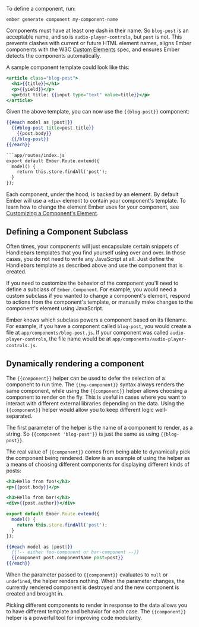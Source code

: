 To define a component, run:

```shell
ember generate component my-component-name
```

Components must have at least one dash in their name. So `blog-post` is an acceptable
name, and so is `audio-player-controls`, but `post` is not. This prevents clashes with
current or future HTML element names, aligns Ember components with the W3C [Custom
Elements](https://dvcs.w3.org/hg/webcomponents/raw-file/tip/spec/custom/index.html)
spec, and ensures Ember detects the components automatically.

A sample component template could look like this:

```app/templates/components/blog-post.hbs
<article class="blog-post">
  <h1>{{title}}</h1>
  <p>{{yield}}</p>
  <p>Edit title: {{input type="text" value=title}}</p>
</article>
```

Given the above template, you can now use the `{{blog-post}}` component:

```app/templates/index.hbs
{{#each model as |post|}}
  {{#blog-post title=post.title}}
    {{post.body}}
  {{/blog-post}}
{{/each}}

```app/routes/index.js
export default Ember.Route.extend({
  model() {
    return this.store.findAll('post');
  }
});
```

Each component, under the hood, is backed by an element. By default
Ember will use a `<div>` element to contain your component's template.
To learn how to change the element Ember uses for your component, see
[Customizing a Component's
Element](../customizing-a-components-element).


## Defining a Component Subclass

Often times, your components will just encapsulate certain snippets of
Handlebars templates that you find yourself using over and over. In
those cases, you do not need to write any JavaScript at all. Just define
the Handlebars template as described above and use the component that is
created.

If you need to customize the behavior of the component you'll
need to define a subclass of `Ember.Component`. For example, you would
need a custom subclass if you wanted to change a component's element,
respond to actions from the component's template, or manually make
changes to the component's element using JavaScript.

Ember knows which subclass powers a component based on its filename. For
example, if you have a component called `blog-post`, you would create a
file at `app/components/blog-post.js`. If your component was called
`audio-player-controls`, the file name would be at
`app/components/audio-player-controls.js`.

## Dynamically rendering a component

The `{{component}}` helper can be used to defer the selection of a component to
run time. The `{{my-component}}` syntax always renders the same component,
while using the `{{component}}` helper allows choosing a component to render on
the fly. This is useful in cases where you want to interact with different
external libraries depending on the data. Using the `{{component}}` helper would
allow you to keep different logic well-separated.

The first parameter of the helper is the name of a component to render, as a
string. So `{{component 'blog-post'}}` is just the same as using `{{blog-post}}`.

The real value of `{{component}}` comes from being able to dynamically pick
the component being rendered. Below is an example of using the helper as a
means of choosing different components for displaying different kinds of posts:


```app/templates/components/foo-component.hbs
<h3>Hello from foo!</h3>
<p>{{post.body}}</p>
```

```app/templates/components/bar-component.hbs
<h3>Hello from bar!</h3>
<div>{{post.author}}</div>
```

```app/routes/index.js
export default Ember.Route.extend({
  model() {
    return this.store.findAll('post');
  }
});
```

```app/templates/index.hbs
{{#each model as |post|}}
  {{!-- either foo-component or bar-component --}}
  {{component post.componentName post=post}}
{{/each}}
```

When the parameter passed to `{{component}}` evaluates to `null` or `undefined`,
the helper renders nothing. When the parameter changes, the currently rendered
component is destroyed and the new component is created and brought in.

Picking different components to render in response to the data allows you to
have different template and behavior for each case. The `{{component}}` helper
is a powerful tool for improving code modularity.
